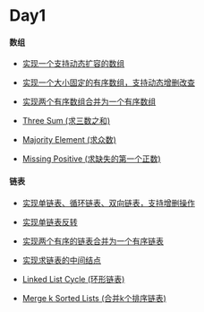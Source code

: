 # Day1

#### 数组

- [实现一个支持动态扩容的数组]()

- [实现一个大小固定的有序数组，支持动态增删改查]()

- [实现两个有序数组合并为一个有序数组]()

- [Three Sum (求三数之和)](https://github.com/A11Might/SomePracticeCode/blob/master/leetCode/ThreeSum.java)

- [Majority Element (求众数)](https://github.com/A11Might/SomePracticeCode/blob/master/leetCode/MajorityElement.java)

- [Missing Positive (求缺失的第一个正数)](https://github.com/A11Might/SomePracticeCode/blob/master/leetCode/FirstMissingPositive.java)

#### 链表

- [实现单链表、循环链表、双向链表，支持增删操作]()

- [实现单链表反转]()

- [实现两个有序的链表合并为一个有序链表]()

- [实现求链表的中间结点]()

- [Linked List Cycle (环形链表)](https://github.com/A11Might/SomePracticeCode/blob/master/leetCode/LinkedListCycle.java)

- [Merge k Sorted Lists (合并k个排序链表)](https://github.com/A11Might/SomePracticeCode/blob/master/leetCode/MergekSortedLists.java)
